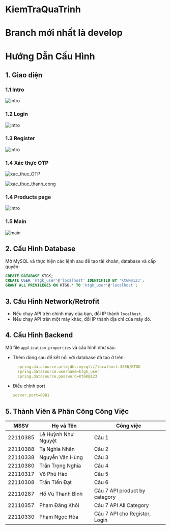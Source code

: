 # KiemTraQuaTrinh

# Branch mới nhất là develop
# Hướng Dẫn Cấu Hình

## 1. Giao diện 

### 1.1 Intro

![intro](./image/Readme/intro.jpg)

### 1.2 Login

![intro](./image/Readme/login.jpg)

### 1.3 Register

![intro](./image/Readme/register.jpg)

### 1.4 Xác thực OTP

![xac_thuc_OTP](./image/Readme/xac_thuc_OTP.jpg)

![xac_thuc_thanh_cong](./image/Readme/xac_thuc_thanh_cong.jpg)

### 1.4 Products page

![intro](./image/Readme/products_page.jpg)

### 1.5 Main

![main](./image/Readme/main.jpg)

## 2. Cấu Hình Database
Mở MySQL và thực hiện các lệnh sau để tạo tài khoản, database và cấp quyền:

```sql
CREATE DATABASE KTGK;
CREATE USER 'ktgk_user'@'localhost' IDENTIFIED BY 'KtGK@123';
GRANT ALL PRIVILEGES ON KTGK.* TO 'ktgk_user'@'localhost';
```

## 3. Cấu Hình Network/Retrofit
- Nếu chạy API trên chính máy của bạn, đổi IP thành `localhost`.
- Nếu chạy API trên một máy khác, đổi IP thành địa chỉ của máy đó.

## 4. Cấu Hình Backend
Mở file `application.properties` và cấu hình như sau:
- Thêm dòng sau để kết nối với database đã tạo ở trên:
  ```yaml
    spring.datasource.url=jdbc:mysql://localhost:3306/KTGK
    spring.datasource.username=ktgk_user
    spring.datasource.password=KtGK@123
  ```
- Điều chỉnh port

  ```yaml
  server.port=8081
  ```

## 5. Thành Viên & Phân Công Công Việc

| MSSV | Họ và Tên | Công việc |
|------|-----------|-----------|
| 22110385 | Lê Huỳnh Như Nguyệt | Câu 1 |
| 22110388 | Tạ Nghĩa Nhân | Câu 2 |
| 22110338 | Nguyễn Văn Hùng | Câu 3 |
| 22110380 | Trần Trọng Nghĩa | Câu 4 |
| 22110317 | Võ Phú Hào | Câu 5 |
| 22110308 | Trần Tiến Đạt | Câu 6 |
| 22110287 | Hồ Vũ Thanh Bình | Câu 7 API product by category|
| 22110357 | Phạm Đăng Khôi | Câu 7 API All Category|
| 22110330 | Phạm Ngọc Hòa | Câu 7 API cho Register, Login |